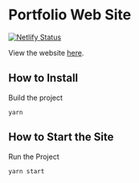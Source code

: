 # Portfolio Web Site

[![Netlify Status](https://api.netlify.com/api/v1/badges/bbea26df-f2be-4123-98c0-5a5246aff67e/deploy-status)](https://app.netlify.com/sites/clever-ritchie-9ec259/deploys)

View the website [here](https://clever-ritchie-9ec259.netlify.app).

## How to Install

Build the project
```
yarn
```

## How to Start the Site

Run the Project
```
yarn start
```
